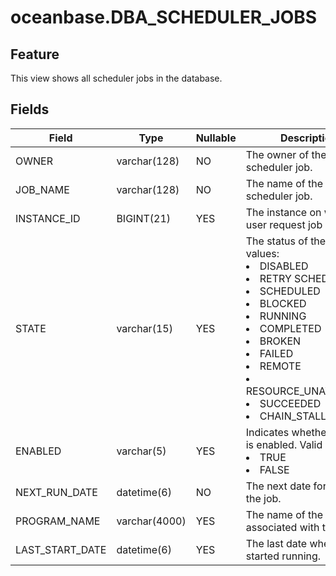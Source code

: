 # oceanbase.DBA_SCHEDULER_JOBS
## Feature
This view shows all scheduler jobs in the database.
## Fields

| Field | Type | Nullable | Description |
| --- | --- | --- | --- |
| OWNER | varchar(128) | NO | The owner of the scheduler job. |
| JOB_NAME | varchar(128) | NO | The name of the scheduler job. |
| INSTANCE_ID | BIGINT(21) | YES | The instance on which the user request job runs. |
| STATE | varchar(15) | YES | The status of the job. Valid values:<li>DISABLED<li>RETRY SCHEDULED<li>SCHEDULED<li>BLOCKED<li>RUNNING<li>COMPLETED<li>BROKEN<li>FAILED<li>REMOTE<li>RESOURCE_UNAVAILABLE<li>SUCCEEDED<li>CHAIN_STALLED |
| ENABLED | varchar(5) | YES | Indicates whether the job is enabled. Valid values:<li>TRUE<li>FALSE |
| NEXT_RUN_DATE | datetime(6) | NO | The next date for running the job. |
| PROGRAM_NAME | varchar(4000) | YES | The name of the program associated with the job. |
| LAST_START_DATE | datetime(6) | YES | The last date when the job started running. |

